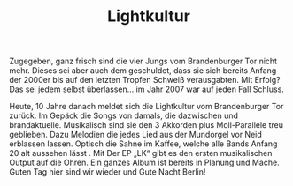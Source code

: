 ﻿---
layout: band
title: Lightkultur


website: http://www.aggroschlager.com
style: Aggroschlager, Deutschrockpunk
logo: lightkultur_logo.jpg
picture: lightkultur_band.jpg
year: 2017
day: sunday
stagetime: Sonntag, 09. Juli 2017, 16:00 Uhr
youtube: OEnBNfg0FQw
---
Zugegeben, ganz frisch sind die vier Jungs vom Brandenburger Tor nicht mehr. Dieses sei aber auch dem geschuldet, dass sie sich bereits Anfang der 2000er bis auf den letzten Tropfen Schweiß verausgabten. Mit Erfolg? Das sei jedem selbst überlassen... im Jahr 2007 war auf jeden Fall Schluss.


Heute, 10 Jahre danach meldet sich die Lightkultur vom Brandenburger Tor zurück. Im Gepäck die Songs von damals, die dazwischen und brandaktuelle. Musikalisch sind sie den 3 Akkorden plus Moll-Parallele treu geblieben. Dazu Melodien die jedes Lied aus der Mundorgel vor Neid erblassen lassen. Optisch die Sahne im Kaffee, welche alle Bands Anfang 20 alt aussehen lässt . Mit Der EP „LK“ gibt es den ersten musikalischen Output auf die Ohren. Ein ganzes Album ist bereits in Planung und Mache. Guten Tag hier sind wir wieder und Gute Nacht Berlin!
